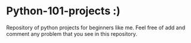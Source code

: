 # Python-101-projects :)
Repository of python projects for beginners like me. Feel free of add and comment any problem that you see in this repository.
